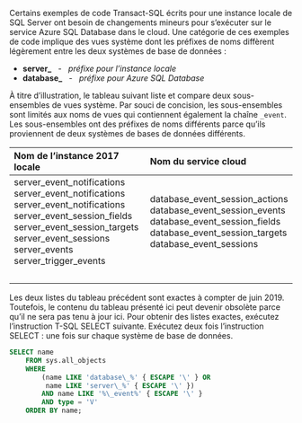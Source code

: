 
<!--
### Code examples for Azure cloud differ slightly from on-premises
  Or.....
### Code examples can differ for Azure SQL Database
-->

Certains exemples de code Transact-SQL écrits pour une instance locale de SQL Server ont besoin de changements mineurs pour s’exécuter sur le service Azure SQL Database dans le cloud. Une catégorie de ces exemples de code implique des vues système dont les préfixes de noms diffèrent légèrement entre les deux systèmes de base de données :

- **server\_** &nbsp; - &nbsp; _préfixe pour l’instance locale_
- **database\_** &nbsp; - &nbsp; _préfixe pour Azure SQL Database_

À titre d’illustration, le tableau suivant liste et compare deux sous-ensembles de vues système. Par souci de concision, les sous-ensembles sont limités aux noms de vues qui contiennent également la chaîne `_event`. Les sous-ensembles ont des préfixes de noms différents parce qu’ils proviennent de deux systèmes de bases de données différents.

| Nom de l’instance 2017 locale | Nom du service cloud |
| :------------------------- | :---------------------- |
| server_event_notifications<br />server_event_notifications<br />server_event_notifications<br />server_event_session_fields<br />server_event_session_targets<br />server_event_sessions<br />server_events<br />server_trigger_events | database_event_session_actions<br />database_event_session_events<br />database_event_session_fields<br />database_event_session_targets<br />database_event_sessions |
| &nbsp; | &nbsp; |

Les deux listes du tableau précédent sont exactes à compter de juin 2019. Toutefois, le contenu du tableau présenté ici peut devenir obsolète parce qu’il ne sera pas tenu à jour ici. Pour obtenir des listes exactes, exécutez l’instruction T-SQL SELECT suivante. Exécutez deux fois l’instruction SELECT : une fois sur chaque système de base de données.

```sql
SELECT name
    FROM sys.all_objects
    WHERE
        (name LIKE 'database\_%' { ESCAPE '\' } OR
         name LIKE 'server\_%' { ESCAPE '\' })
        AND name LIKE '%\_event%' { ESCAPE '\' }
        AND type = 'V'
    ORDER BY name;
```

<!--
The creation of this docs/includes/ file was prompted by Issue 2211 (https://github.com/MicrosoftDocs/sql-docs/issues/2211).
Initial PR was PR 10427 (https://github.com/MicrosoftDocs/sql-docs-pr/pull/10427).
The complaint was that a specific T-SQL code block failed on Azure SQL Database.

GeneMi  ,  2019/05/28
-->
